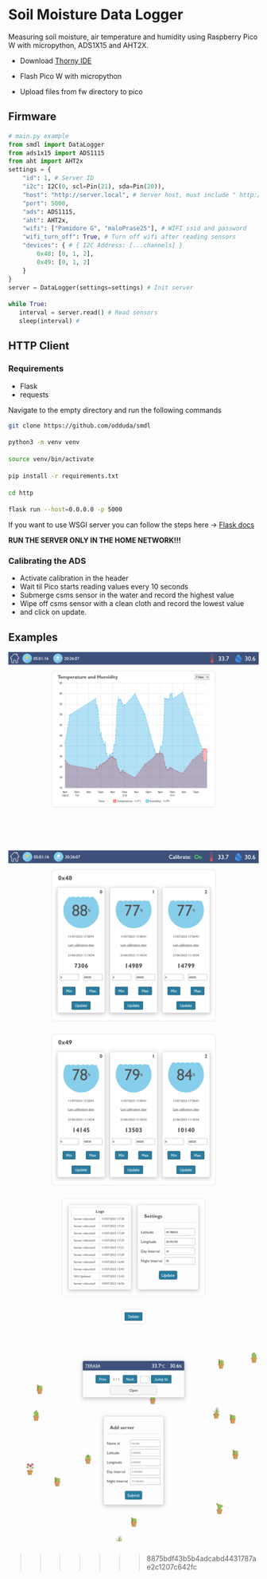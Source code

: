 # Soil Moisture Data Logger

Measuring soil moisture, air temperature and humidity using Raspberry Pico W with micropython, ADS1X15 and AHT2X. 


- Download [Thorny IDE](https://thonny.org/)

- Flash Pico W with micropython

- Upload files from fw directory to pico

## Firmware

```py
# main.py example
from smdl import DataLogger
from ads1x15 import ADS1115
from aht import AHT2x
settings = {
    "id": 1, # Server ID
    "i2c": I2C(0, scl=Pin(21), sda=Pin(20)),
    "host": "http://server.local", # Server host, must include " http:// "
    "port": 5000,
    "ads": ADS1115,
    "aht": AHT2x,
    "wifi": ["Pamidore G", "maloPrase25"], # WIFI ssid and password
    "wifi_turn_off": True, # Turn off wifi after reading sensors
    "devices": { # { I2C Address: [...channels] }
        0x48: [0, 1, 2],
        0x49: [0, 1, 2]
    }
}
server = DataLogger(settings=settings) # Init server

while True:
   interval = server.read() # Read sensors
   sleep(interval) # 

```

## HTTP Client

### Requirements

- Flask
- requests

Navigate to the empty directory and run the following commands

```bash
git clone https://github.com/odduda/smdl

python3 -m venv venv

source venv/bin/activate

pip install -r requirements.txt

cd http

flask run --host=0.0.0.0 -p 5000
```

If you want to use WSGI server you can follow the steps here -> [Flask docs](https://flask.palletsprojects.com/en/2.2.x/deploying/)

**RUN THE SERVER ONLY IN THE HOME NETWORK!!!**

### Calibrating the ADS

- Activate calibration in the header
- Wait til Pico starts reading values every 10 seconds
- Submerge csms sensor in the water and record the highest value
- Wipe off csms sensor with a clean cloth and record the lowest value
- and click on update.

## Examples

![Alt text](./http/static/img/aht.png?raw=true "Aht Graph")

![Alt text](./http/static/img/server.png?raw=true "Server Dashboard")

![Alt text](./http/static/img/index.png?raw=true "Index Page")
=======

>>>>>>> 8875bdf43b5b4adcabd4431787ae2c1207c642fc

